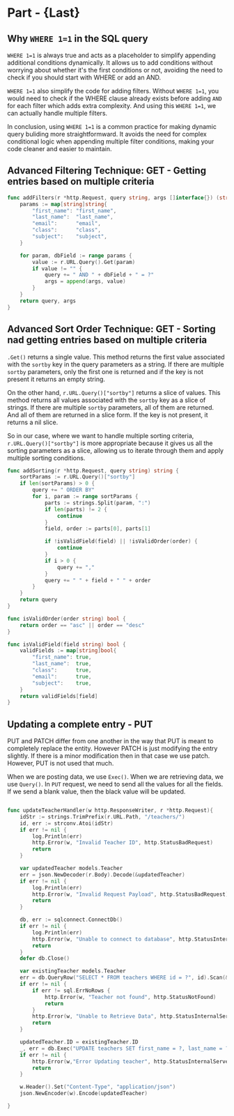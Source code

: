 # Part - {Last}

## Why `WHERE 1=1` in the SQL query

`WHERE 1=1` is always true and acts as a placeholder to simplify appending additional conditions dynamically. It allows us to add conditions without worrying about whether it's the first conditions or not, avoiding the need to check if you should start with WHERE or add an AND. 

`WHERE 1=1` also simplify the code for adding filters. Without  `WHERE 1=1`, you would need to check if the WHERE clause already exists before adding `AND` for each filter which adds extra complexity. And using this `WHERE 1=1`, we can actually handle multiple filters.

In conclusion, using `WHERE 1=1` is a common practice for making dynamic query buliding more straightformward. It avoids the need for complex conditional logic when appending multiple filter conditions, making your code cleaner and easier to maintain.


## Advanced Filtering Technique: GET - Getting entries based on multiple criteria

```go
func addFilters(r *http.Request, query string, args []interface{}) (string, []interface{}) {
	params := map[string]string{
		"first_name": "first_name",
		"last_name":  "last_name",
		"email":      "email",
		"class":      "class",
		"subject":    "subject",
	}

	for param, dbField := range params {
		value := r.URL.Query().Get(param)
		if value != "" {
			query += " AND " + dbField + " = ?"
			args = append(args, value)
		}
	}
	return query, args
}
```


## Advanced Sort Order Technique: GET - Sorting nad getting entries based on multiple criteria

`.Get()` returns a single value. This method returns the first value associated with the `sortby` key in the query parameters as a string. If there are multiple `sortby` parameters, only the first one is returned and if the key is not present it returns an empty string.

On the other hand, `r.URL.Query()["sortby"]` returns a slice of values. This method returns all values associated with the `sortby` key as a slice of strings. If there are multiple `sortby` parameters, all of them are returned. And all of them are returned in a slice form. If the key is not present, it returns a nil slice.

So in our case, where we want to handle multiple sorting criteria, `r.URL.Query()["sortby"]` is more appropriate because it gives us all the sorting parameters as a slice, allowing us to iterate through them and apply multiple sorting conditions.

```go
func addSorting(r *http.Request, query string) string {
	sortParams := r.URL.Query()["sortby"]
	if len(sortParams) > 0 {
		query += " ORDER BY"
		for i, param := range sortParams {
			parts := strings.Split(param, ":")
			if len(parts) != 2 {
				continue
			}
			field, order := parts[0], parts[1]

			if !isValidField(field) || !isValidOrder(order) {
				continue
			}
			if i > 0 {
				query += ","
			}
			query += " " + field + " " + order
		}
	}
	return query
}

func isValidOrder(order string) bool {
	return order == "asc" || order == "desc"
}

func isValidField(field string) bool {
	validFields := map[string]bool{
		"first_name": true,
		"last_name":  true,
		"class":      true,
		"email":      true,
		"subject":    true,
	}
	return validFields[field]
}
```


## Updating a complete entry - PUT

PUT and PATCH differ from one another in the way that PUT is meant to completely replace the entity. However PATCH is just modifying the entry slightly. If there is a minor modification then in that case we use patch. However, PUT is not used that much.

When we are posting data, we use `Exec()`. When we are retrieving data, we use `Query()`. In `PUT` request, we need to send all the values for all the fields. If we send a blank value, then the black value will be updated.

```go

func updateTeacherHandler(w http.ResponseWriter, r *http.Request){
	idStr := strings.TrimPrefix(r.URL.Path, "/teachers/")
	id, err := strconv.Atoi(idStr)
	if err != nil {
		log.Println(err)
		http.Error(w, "Invalid Teacher ID", http.StatusBadRequest)
		return
	}

	var updatedTeacher models.Teacher
	err = json.NewDecoder(r.Body).Decode(&updatedTeacher)
	if err != nil {
		log.Println(err)
		http.Error(w, "Invalid Request Payload", http.StatusBadRequest)
		return 
	}

	db, err := sqlconnect.ConnectDb()
	if err != nil {
		log.Println(err)
		http.Error(w, "Unable to connect to database", http.StatusInternalServerError)
		return
	}
	defer db.Close()

	var existingTeacher models.Teacher
	err = db.QueryRow("SELECT * FROM teachers WHERE id = ?", id).Scan(&existingTeacher.ID, &existingTeacher.Class, &existingTeacher.Email, &existingTeacher.FirstName, &existingTeacher.LastName, &existingTeacher.Subject)
	if err != nil {
		if err != sql.ErrNoRows {
			http.Error(w, "Teacher not found", http.StatusNotFound)
			return
		}
		http.Error(w, "Unable to Retrieve Data", http.StatusInternalServerError)
		return
	}

	updatedTeacher.ID = existingTeacher.ID
	_, err = db.Exec("UPDATE teachers SET first_name = ?, last_name = ?, email = ?, class = ?, subject = ? WHERE id = ?", updatedTeacher.FirstName, updatedTeacher.LastName, updatedTeacher.Email, updatedTeacher.Class, updatedTeacher.Subject, updatedTeacher.ID)
	if err != nil {
		http.Error(w,"Error Updating teacher", http.StatusInternalServerError)
		return
	}

	w.Header().Set("Content-Type", "application/json")
	json.NewEncoder(w).Encode(updatedTeacher)

}
```

